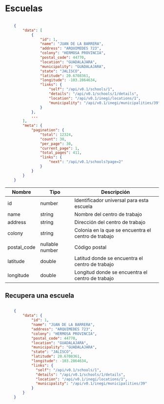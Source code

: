 # Escuelas

```json

	{
	    "data": [
	        {
	            "id": 1,
	            "name": "JUAN DE LA BARRERA",
	            "address": "ARQUIMEDES 723",
	            "colony": "HERMOSA PROVINCIA",
	            "postal_code": 44770,
	            "location": "GUADALAJARA",
	            "municipality": "GUADALAJARA",
	            "state": "JALISCO",
	            "latitude": 20.6708361,
	            "longitude": -103.2864634,
	            "links": {
	                "self": "/api/v0.1/schools/1",
	                "details": "/api/v0.1/schools/1/details",
	                "location": "/api/v0.1/inegi/locations/1",
	                "municipality": "/api/v0.1/inegi/municipalities/39"
	            }
	        },
	        ...
	    ],
	    "meta": {
	        "pagination": {
	            "total": 12324,
	            "count": 30,
	            "per_page": 30,
	            "current_page": 1,
	            "total_pages": 411,
	            "links": {
	                "next": "/api/v0.1/schools?page=2"
	            }
	        }
	    }
	}

```

 Nombre    | Tipo    | Descripción
---------- | ------- | -------
 id | number | Identificador universal para esta escuela
 name | string | Nombre del centro de trabajo
 address | string | Dirección del centro de trabajo
 colony | string | Colonia en la que se encuentra el centro de trabajo
 postal_code | nullable number | Código postal 
 latitude | double | Latitud donde se encuentra el centro de trabajo
 longitude | double | Longitud donde se encuentra el centro de trabajo

## Recupera una escuela

```json

	{
		"data": {
		    "id": 1,
		    "name": "JUAN DE LA BARRERA",
		    "address": "ARQUIMEDES 723",
		    "colony": "HERMOSA PROVINCIA",
		    "postal_code": 44770,
		    "location": "GUADALAJARA",
		    "municipality": "GUADALAJARA",
		    "state": "JALISCO",
		    "latitude": 20.6708361,
		    "longitude": -103.2864634,
		    "links": {
		      "self": "/api/v0.1/schools/1",
		      "details": "/api/v0.1/schools/1/details",
		      "location": "/api/v0.1/inegi/locations/1",
		      "municipality": "/api/v0.1/inegi/municipalities/39"
		    }
		}
	}

```